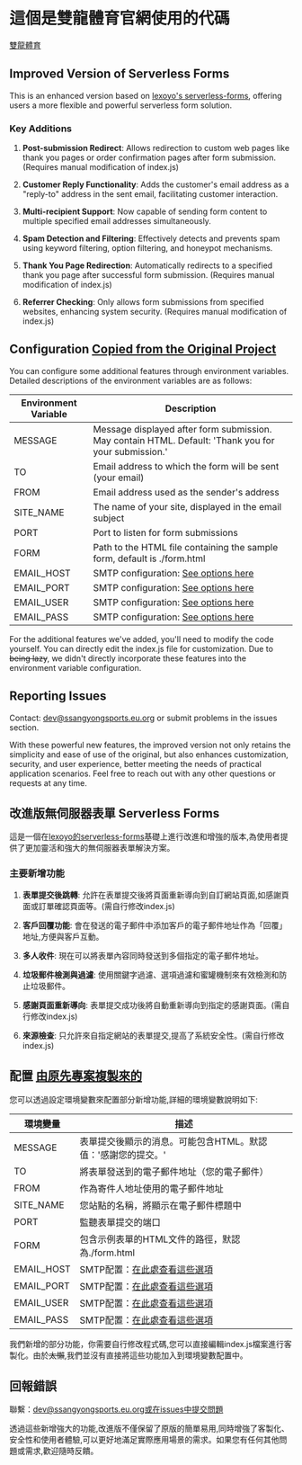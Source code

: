 # 這個是雙龍體育官網使用的代碼
[雙龍體育](https://ssangyongsports.eu.org)
## Improved Version of Serverless Forms

This is an enhanced version based on [lexoyo's serverless-forms](https://github.com/lexoyo/serverless-forms/), offering users a more flexible and powerful serverless form solution.

### Key Additions

1. **Post-submission Redirect**: Allows redirection to custom web pages like thank you pages or order confirmation pages after form submission. (Requires manual modification of index.js)

2. **Customer Reply Functionality**: Adds the customer's email address as a "reply-to" address in the sent email, facilitating customer interaction.

3. **Multi-recipient Support**: Now capable of sending form content to multiple specified email addresses simultaneously.

4. **Spam Detection and Filtering**: Effectively detects and prevents spam using keyword filtering, option filtering, and honeypot mechanisms.

5. **Thank You Page Redirection**: Automatically redirects to a specified thank you page after successful form submission. (Requires manual modification of index.js)

6. **Referrer Checking**: Only allows form submissions from specified websites, enhancing system security. (Requires manual modification of index.js)

## Configuration [Copied from the Original Project](https://github.com/lexoyo/serverless-forms/)

You can configure some additional features through environment variables. Detailed descriptions of the environment variables are as follows:

| Environment Variable | Description |
|---|---|
| MESSAGE | Message displayed after form submission. May contain HTML. Default: 'Thank you for your submission.' |
| TO | Email address to which the form will be sent (your email) |
| FROM | Email address used as the sender's address |
| SITE_NAME | The name of your site, displayed in the email subject |
| PORT | Port to listen for form submissions |
| FORM | Path to the HTML file containing the sample form, default is ./form.html |
| EMAIL_HOST | SMTP configuration: [See options here](https://nodemailer.com/smtp/) |
| EMAIL_PORT | SMTP configuration: [See options here](https://nodemailer.com/smtp/) |
| EMAIL_USER | SMTP configuration: [See options here](https://nodemailer.com/smtp/) |
| EMAIL_PASS | SMTP configuration: [See options here](https://nodemailer.com/smtp/) |

For the additional features we've added, you'll need to modify the code yourself. You can directly edit the index.js file for customization. Due to ~~being lazy~~, we didn't directly incorporate these features into the environment variable configuration.

## Reporting Issues

Contact: dev@ssangyongsports.eu.org or submit problems in the issues section.

With these powerful new features, the improved version not only retains the simplicity and ease of use of the original, but also enhances customization, security, and user experience, better meeting the needs of practical application scenarios. Feel free to reach out with any other questions or requests at any time.



## 改進版無伺服器表單 Serverless Forms

這是一個在[lexoyo的serverless-forms](https://github.com/lexoyo/serverless-forms/)基礎上進行改進和增強的版本,為使用者提供了更加靈活和強大的無伺服器表單解決方案。

### 主要新增功能

1. **表單提交後跳轉**: 允許在表單提交後將頁面重新導向到自訂網站頁面,如感謝頁面或訂單確認頁面等。(需自行修改index.js)

2. **客戶回覆功能**: 會在發送的電子郵件中添加客戶的電子郵件地址作為「回覆」地址,方便與客戶互動。

3. **多人收件**: 現在可以將表單內容同時發送到多個指定的電子郵件地址。

4. **垃圾郵件檢測與過濾**: 使用關鍵字過濾、選項過濾和蜜罐機制來有效檢測和防止垃圾郵件。

5. **感謝頁面重新導向**: 表單提交成功後將自動重新導向到指定的感謝頁面。(需自行修改index.js)

6. **來源檢查**: 只允許來自指定網站的表單提交,提高了系統安全性。(需自行修改index.js)

## 配置 [由原先專案複製來的](https://github.com/lexoyo/serverless-forms/)

您可以透過設定環境變數來配置部分新增功能,詳細的環境變數說明如下:

| 環境變量 | 描述 |
|---|---|
| MESSAGE | 表單提交後顯示的消息。可能包含HTML。默認值：'感謝您的提交。' |
| TO | 將表單發送到的電子郵件地址（您的電子郵件） |
| FROM | 作為寄件人地址使用的電子郵件地址 |
| SITE_NAME | 您站點的名稱，將顯示在電子郵件標題中 |
| PORT | 監聽表單提交的端口 |
| FORM | 包含示例表單的HTML文件的路徑，默認為./form.html |
| EMAIL_HOST | SMTP配置：[在此處查看這些選項](https://nodemailer.com/smtp/) |
| EMAIL_PORT | SMTP配置：[在此處查看這些選項](https://nodemailer.com/smtp/) |
| EMAIL_USER | SMTP配置：[在此處查看這些選項](https://nodemailer.com/smtp/) |
| EMAIL_PASS | SMTP配置：[在此處查看這些選項](https://nodemailer.com/smtp/) |

我們新增的部分功能，你需要自行修改程式碼,您可以直接編輯index.js檔案進行客製化。由於~~太懶~~,我們並沒有直接將這些功能加入到環境變數配置中。
## 回報錯誤
聯繫：dev@ssangyongsports.eu.org或在issues中提交問題

透過這些新增強大的功能,改進版不僅保留了原版的簡單易用,同時增強了客製化、安全性和使用者體驗,可以更好地滿足實際應用場景的需求。如果您有任何其他問題或需求,歡迎隨時反饋。
